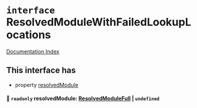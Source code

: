 # `interface` ResolvedModuleWithFailedLookupLocations

[Documentation Index](../README.md)

## This interface has

- property [resolvedModule](#-readonly-resolvedmodule-resolvedmodulefull--undefined)


#### 📄 `readonly` resolvedModule: [ResolvedModuleFull](../interface.ResolvedModuleFull/README.md) | `undefined`




